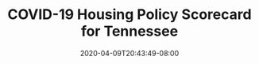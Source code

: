 ---
title: "COVID-19 Housing Policy Scorecard for Tennessee"
date: 2020-04-09T20:43:49-08:00
layout: single
type: covid-policy-rankings
state_abbrev: tn # use state abbreviation.
state_title: Tennessee
photoCredit:
hasSubnav: true
fbImage: /images/assets/covid-eviction-policies-social.jpg
twImage: /images/assets/covid-eviction-policies-social.jpg
socialDescription: COVID-19 Housing Policy Scorecard for Tennessee
description: See how Tennessee ranks in our nationwide scorecard of housing policies in response to COVID-19.
url: /covid-policy-scorecard/tn
aliases:
    - /covid-policy-scorecard/tn
    - /covid-policy-scorecard/tennessee
    - /es/covid-policy-scorecard/tn
    - /es/covid-policy-scorecard/tennessee
---